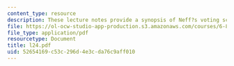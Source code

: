 ```yaml
---
content_type: resource
description: These lecture notes provide a synopsis of Neff?s voting scheme.
file: https://ol-ocw-studio-app-production.s3.amazonaws.com/courses/6-897-selected-topics-in-cryptography-spring-2004/52654169c53c296d4e3cda76c9aff010_l24.pdf
file_type: application/pdf
resourcetype: Document
title: l24.pdf
uid: 52654169-c53c-296d-4e3c-da76c9aff010
---
```

